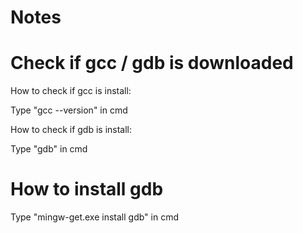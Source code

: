 # Notes
# Check if gcc / gdb is downloaded
<p>How to check if gcc is install:</p>
<p>Type "gcc --version" in cmd</p>
<p>How to check if gdb is install:</p>
<p>Type "gdb" in cmd</p>

# How to install gdb
<p>Type "mingw-get.exe install gdb" in cmd</p>
